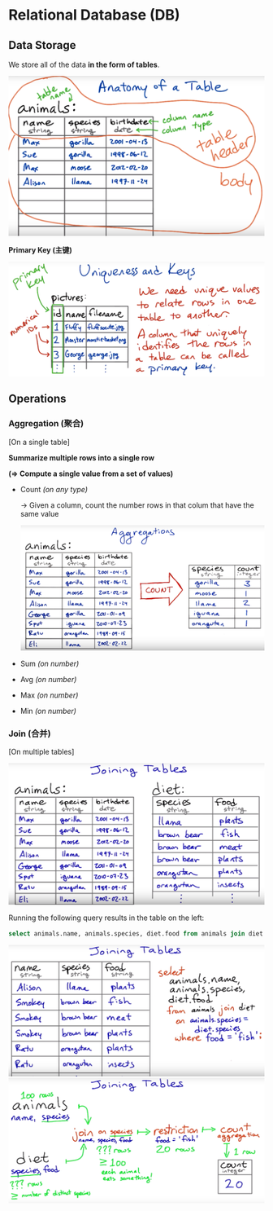 # Relational Database (DB)

## Data Storage

We store all of the data **in the form of tables**.

<img src="https://github.com/Ziang-Lu/Database-Learning-Notes/blob/master/1-Relational%20Database/data_storage-table.png?raw=true" width="600px">

**Primary Key (主键)**

<img src="https://github.com/Ziang-Lu/Database-Learning-Notes/blob/master/1-Relational%20Database/data_storage-primary_key.png?raw=true">

<br>

## Operations

### Aggregation (聚合)

[On a single table]

**Summarize multiple rows into a single row**

**(=> Compute a single value from a set of values)**

* Count   *(on any type)*

  -> Given a column, count the number rows in that colum that have the same value

  <img src="https://github.com/Ziang-Lu/Database-Learning-Notes/blob/master/1-Relational%20Database/operation-aggregation-count.png?raw=true">

* Sum   *(on number)*

* Avg   *(on number)*

* Max   *(on number)*

* Min   *(on number)*

### Join (合并)

[On multiple tables]

<img src="https://github.com/Ziang-Lu/Database-Learning-Notes/blob/master/1-Relational%20Database/operation-join-1-original_tables.png?raw=true">

Running the following query results in the table on the left:

```sql
select animals.name, animals.species, diet.food from animals join diet on animals.species = diet.species
```

<img src="https://github.com/Ziang-Lu/Database-Learning-Notes/blob/master/1-Relational%20Database/operation-join-2-mid_result_table.png?raw=true">

<img src="https://github.com/Ziang-Lu/Database-Learning-Notes/blob/master/1-Relational%20Database/operation-join-3-process.png?raw=true">